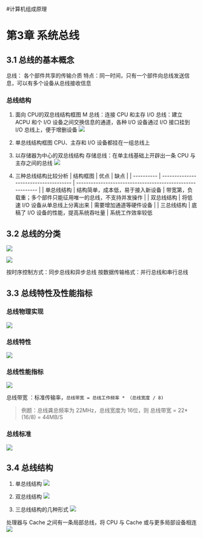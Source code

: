 #计算机组成原理

# 第3章 系统总线
## 3.1 总线的基本概念
总线： 各个部件共享的传输介质
特点：同一时间，只有一个部件向总线发送信息，可以有多个设备从总线接收信息
### 总线结构
1. 面向 CPU的双总线结构框图
M 总线：连接 CPU 和主存
I/O 总线：建立 ACPU 和个 I/O 设备之间交换信息的通道，各种 I/O 设备通过 I/O 接口挂到 I/O 
        总线上，便于增删设备
![](https://raw.githubusercontent.com/Anlieh/PicBucket/master/20220915142137.png)

2. 单总线结构框图
CPU、主存和 I/O 设备都挂在一组总线上

3. 以存储器为中心的双总线结构
存储总线：在单主线基础上开辟出一条 CPU 与主存之间的总线
![](https://raw.githubusercontent.com/Anlieh/PicBucket/master/20220915140943.png)

4. 三种总线结构比较分析
| 结构框图   | 优点                                  | 缺点                                                       |
| ---------- | ------------------------------------- | ---------------------------------------------------------- |
| 单总线结构 | 结构简单，成本低，易于接入新设备      | 带宽第，负载重；多个部件只能征用唯一的总线，不支持并发操作 |
| 双总线结构 | 将低速 I/O 设备从单总线上分离出来     | 需要增加通道等硬件设备                                     |
| 三总线结构 | 底稿了 I/O 设备的性能，提高系统吞吐量 | 系统工作效率较低

## 3.2 总线的分类

![](https://raw.githubusercontent.com/Anlieh/PicBucket/master/20220915143336.png)

![](https://raw.githubusercontent.com/Anlieh/PicBucket/master/20220915143409.png)

按时序控制方式：同步总线和异步总线
按数据传输格式：并行总线和串行总线

## 3.3 总线特性及性能指标
### 总线物理实现
![](https://raw.githubusercontent.com/Anlieh/PicBucket/master/20220915144357.png)

### 总线特性
![](https://raw.githubusercontent.com/Anlieh/PicBucket/master/20220915144417.png)

### 总线性能指标

![](https://raw.githubusercontent.com/Anlieh/PicBucket/master/20220915144427.png)

总线带宽 ：标准传输率，`总线带宽 = 总线工作频率 * （总线宽度 / 8)` 

> 例题：总线龚总频率为 22MHz，总线宽度为 16位，则 总线带宽 = 22*(16/8) = 44MB/S

### 总线标准
![](https://raw.githubusercontent.com/Anlieh/PicBucket/master/20220915144837.png)

## 3.4 总线结构
1. 单总线结构
![](https://raw.githubusercontent.com/Anlieh/PicBucket/master/20220915170424.png)

2. 双总线结构
![](https://raw.githubusercontent.com/Anlieh/PicBucket/master/20220915170607.png)

3. 三总线结构的几种形式
![](https://raw.githubusercontent.com/Anlieh/PicBucket/master/20220915170638.png)


处理器与 Cache 之间有一条局部总线，将 CPU 与 Cache 或与更多局部设备相连
![](https://raw.githubusercontent.com/Anlieh/PicBucket/master/20220915170658.png)

